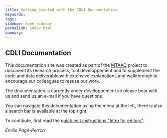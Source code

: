 ```yaml
---
title: Getting started with the CDLI Documentation
keywords:
tags:
sidebar: home_sidebar
permalink: index.html
summary:
---
```

## CDLI Documentation
This documentation site was created as part of the [MTAAC](https://cdli-gh.github.io/mtaac/) project to document its research process, tool developpement and to supplement the code and data deliverable with extensive explanations and walkthrough to encourage our colleagues to resuse our work. 

The documentation is currently under developpement so please bear with us and send us an e-mail if you have questions. 


You can navigate this documentation using the menu at the left, there is also a search bar is available at the top right.

To contibute, first read the [quick edit instructions "Intro for editors"](https://cdli-gh.github.io/edit-intro.html). 


*Émilie Pagé-Perron*
